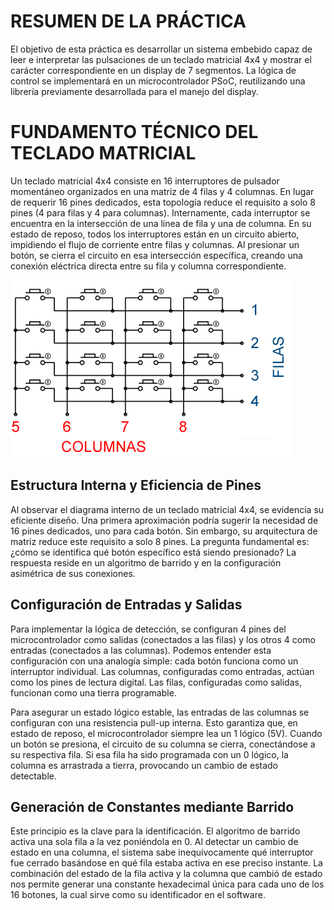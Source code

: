 # RESUMEN DE LA PRÁCTICA

El objetivo de esta práctica es desarrollar un sistema embebido capaz de leer e interpretar las pulsaciones de un teclado matricial 4x4 y mostrar el carácter correspondiente en un display de 7 segmentos. La lógica de control se implementará en un microcontrolador PSoC, reutilizando una librería previamente desarrollada para el manejo del display.

# FUNDAMENTO TÉCNICO DEL TECLADO MATRICIAL

Un teclado matricial 4x4 consiste en 16 interruptores de pulsador momentáneo organizados en una matriz de 4 filas y 4 columnas. En lugar de requerir 16 pines dedicados, esta topología reduce el requisito a solo 8 pines (4 para filas y 4 para columnas). Internamente, cada interruptor se encuentra en la intersección de una línea de fila y una de columna. En su estado de reposo, todos los interruptores están en un circuito abierto, impidiendo el flujo de corriente entre filas y columnas. Al presionar un botón, se cierra el circuito en esa intersección específica, creando una conexión eléctrica directa entre su fila y columna correspondiente.

![Diagrama de Conexión de un Teclado Matricial de 4x4](./img/teclado.png)

## Estructura Interna y Eficiencia de Pines

Al observar el diagrama interno de un teclado matricial 4x4, se evidencia su eficiente diseño. Una primera aproximación podría sugerir la necesidad de 16 pines dedicados, uno para cada botón. Sin embargo, su arquitectura de matriz reduce este requisito a solo 8 pines. La pregunta fundamental es: ¿cómo se identifica qué botón específico está siendo presionado? La respuesta reside en un algoritmo de barrido y en la configuración asimétrica de sus conexiones.

## Configuración de Entradas y Salidas

Para implementar la lógica de detección, se configuran 4 pines del microcontrolador como salidas (conectados a las filas) y los otros 4 como entradas (conectados a las columnas). Podemos entender esta configuración con una analogía simple: cada botón funciona como un interruptor individual. Las columnas, configuradas como entradas, actúan como los pines de lectura digital. Las filas, configuradas como salidas, funcionan como una tierra programable.

Para asegurar un estado lógico estable, las entradas de las columnas se configuran con una resistencia pull-up interna. Esto garantiza que, en estado de reposo, el microcontrolador siempre lea un 1 lógico (5V). Cuando un botón se presiona, el circuito de su columna se cierra, conectándose a su respectiva fila. Si esa fila ha sido programada con un 0 lógico, la columna es arrastrada a tierra, provocando un cambio de estado detectable.

## Generación de Constantes mediante Barrido

Este principio es la clave para la identificación. El algoritmo de barrido activa una sola fila a la vez poniéndola en 0. Al detectar un cambio de estado en una columna, el sistema sabe inequívocamente qué interruptor fue cerrado basándose en qué fila estaba activa en ese preciso instante. La combinación del estado de la fila activa y la columna que cambió de estado nos permite generar una constante hexadecimal única para cada uno de los 16 botones, la cual sirve como su identificador en el software.



